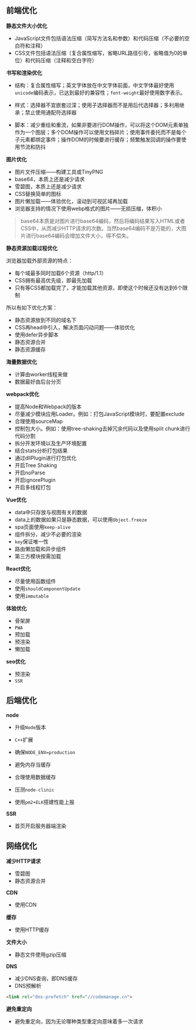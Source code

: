 ## 前端优化

**静态文件大小优化**

* JavaScript文件包括语法压缩（简写方法名和参数）和代码压缩（不必要的空白符和注释）
* CSS文件包括语法压缩（复合属性缩写，省略URL路径引号，省略值为0的单位）和代码压缩（注释和空白字符）

**书写和渲染优化**

* 结构：复合属性缩写；英文字体放在中文字体前面，中文字体最好使用`unicode`编码表示，已达到最好的兼容性；`font-weight`最好使用数字表示。

* 样式：选择器不宜嵌套过深；使用子选择器而不是用后代选择器；多利用继承；禁止使用通配符选择器
* 脚本：减少重绘和重流，如果非要进行DOM操作，可以将这个DOM元素单独作为一个图层；多个DOM操作可以使用文档碎片；使用事件委托而不是每个子元素都绑定事件；操作DOM的时候要进行缓存；频繁触发回调的操作要使用节流和防抖

**图片优化**

* 图片文件压缩——构建工具或TinyPNG
* base64，本质上还是减少请求
* 雪碧图，本质上还是减少请求
* CSS替换简单的图标
* 图片懒加载——体验优化，滚动到可视区域再加载
* 浏览器支持的情况下使用webp格式的图片——无损压缩，体积小

> base64本质是对图片进行base64编码，然后将编码结果写入HTML或者CSS中，从而减少HTTP请求的次数。当然base64编码不是万能的，大图片进行base64编码会增加文件大小，得不偿失。

**静态资源加载过程优化**

浏览器加载外部资源的特点：

* 每个域最多同时加载6个资源（http/1.1）
* CSS拥有最高优先级，即最先加载
* 只有等CSS都加载完了，才能加载其他资源，即使这个时候还没有达到6个限制

所以有如下优化方案：

* 静态资源放到不同的域名下
* CSS再head中引入，解决页面闪动问题——体验优化
* 使用defer异步脚本
* 静态资源合并
* 静态资源缓存

**海量数据优化**

* 计算由worker线程来做
* 数据最好由后台分页

**webpack优化**

* 提高Node和Webpack的版本
* 尽量减少模块应用Loader。例如：打包JavaScript模块时，要配置exclude
* 合理使用sourceMap
* 控制包大小。例如：使用tree-shaking去掉冗余代码以及使用split chunk进行代码分割
* 拆分开发环境以及生产环境配置
* 结合stats分析打包结果
* 通过dllPlugin进行打包优化
* 开启Tree Shaking
* 开启noParse
* 开启ignorePlugin
* 开启多线程打包

**Vue优化**

* data中只存放与视图有关的数据
* data上的数据如果只是静态数据，可以使用`Object.freeze`
* spa页面使用`keep-alive`
* 组件拆分，减少不必要的渲染
* `key`保证唯一性
* 路由懒加载和异步组件
* 第三方模块按需加载

**React优化**

* 尽量使用函数组件
* 使用`shouldComponentUpdate`
* 使用`immutable`

**体验优化**

* 骨架屏
* `PWA`
* 预加载
* 预渲染
* 懒加载

**seo优化**

* 预渲染
* `SSR`

## 后端优化

**node**

* 升级`Node`版本
* `C++`扩展
* 确保`NODE_ENV=production`

* 避免内存当缓存
* 合理使用数据缓存
* 压测`node-clinic`
* 使用`pm2+ELK`搭建性能上报

**SSR**

* 首页开启服务器端渲染

## 网络优化

**减少HTTP请求**

* 雪碧图
* 静态资源合并

**CDN**

* 使用CDN

**缓存**

* 使用HTTP缓存

**文件大小**

* 静态文件使用gzip压缩

**DNS**

* 减少DNS查询，即DNS缓存
* DNS预解析

```html
<link rel="dns-prefetch" href="//codemanage.cn">
```

**避免重定向**

* 避免重定向，因为无论哪种类型重定向意味着多一次请求



